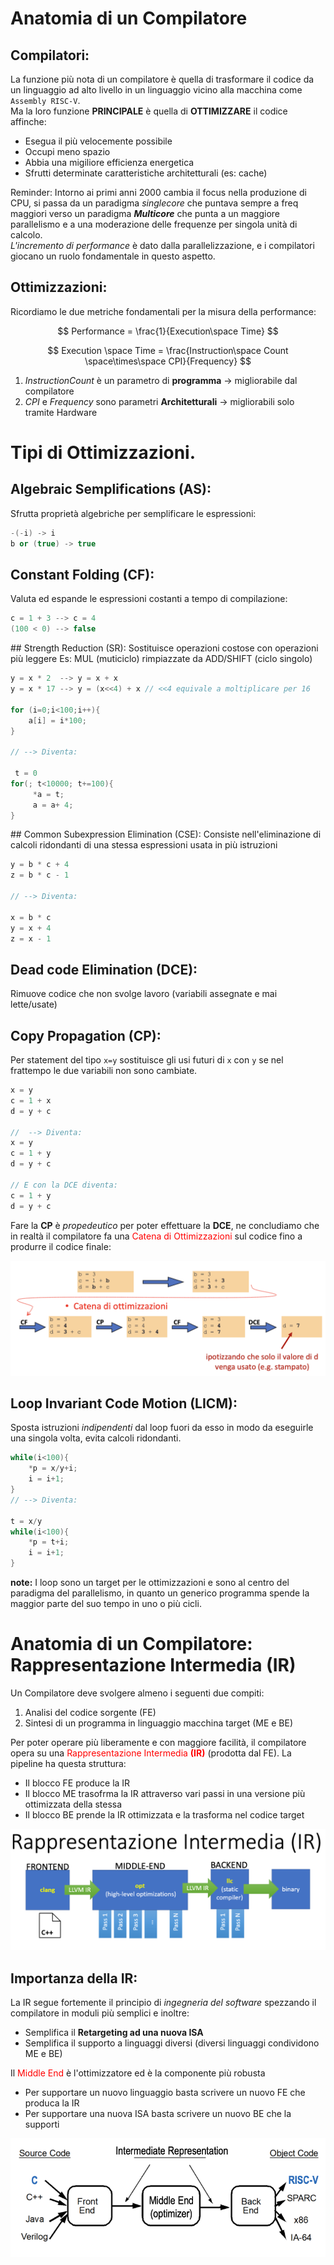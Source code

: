 # Anatomia di un Compilatore

## Compilatori:

La funzione più nota di un compilatore è quella di trasformare il codice da un linguaggio ad alto livello in un linguaggio vicino alla macchina come `Assembly RISC-V`.  
Ma la loro funzione **PRINCIPALE** è quella di **OTTIMIZZARE** il codice affinche:

- Esegua il più velocemente possibile
- Occupi meno spazio
- Abbia una migiliore efficienza energetica
- Sfrutti determinate caratteristiche architetturali (es: cache)

Reminder: Intorno ai primi anni 2000 cambia il focus nella produzione di CPU, si passa da un paradigma _singlecore_ che puntava sempre a freq maggiori verso un paradigma **_Multicore_** che punta a un maggiore parallelismo e a una moderazione delle frequenze per singola unità di calcolo.  
_L'incremento di performance_ è dato dalla parallelizzazione, e i compilatori giocano un ruolo fondamentale in questo aspetto.

## Ottimizzazioni:

Ricordiamo le due metriche fondamentali per la misura della performance:

$$
Performance = \frac{1}{Execution\space Time}
$$

$$
Execution \space Time = \frac{Instruction\space Count \space\times\space CPI}{Frequency}
$$

1. $Instruction Count$ è un parametro di **programma** -> migliorabile dal compilatore
2. $CPI$ e $Frequency$ sono parametri **Architetturali** -> migliorabili solo tramite Hardware

# Tipi di Ottimizzazioni.

## Algebraic Semplifications (AS):

Sfrutta proprietà algebriche per semplificare le espressioni:

```c++
-(-i) -> i
b or (true) -> true
```

## Constant Folding (CF):

Valuta ed espande le espressioni costanti a tempo di compilazione:

```c++
c = 1 + 3 --> c = 4
(100 < 0) --> false
```

## Strength Reduction (SR):
Sostituisce operazioni costose con operazioni più leggere
Es: MUL (muticiclo) rimpiazzate da ADD/SHIFT (ciclo singolo)

```c++
y = x * 2  --> y = x + x
y = x * 17 --> y = (x<<4) + x // <<4 equivale a moltiplicare per 16

for (i=0;i<100;i++){
	a[i] = i*100;
}

// --> Diventa:

 t = 0
for(; t<10000; t+=100){
	 *a = t;
	 a = a+ 4;
}
```

## Common Subexpression Elimination (CSE):
Consiste nell'eliminazione di calcoli ridondanti di una stessa espressioni usata in più istruzioni

```c++
y = b * c + 4
z = b * c - 1

// --> Diventa:

x = b * c
y = x + 4
z = x - 1
```

## Dead code Elimination (DCE):

Rimuove codice che non svolge lavoro (variabili assegnate e mai lette/usate)

## Copy Propagation (CP):

Per statement del tipo `x=y` sostituisce gli usi futuri di `x` con `y` se nel frattempo le due variabili non sono cambiate.

```c++
x = y
c = 1 + x
d = y + c

//  --> Diventa:
x = y
c = 1 + y
d = y + c

// E con la DCE diventa:
c = 1 + y
d = y + c
```

Fare la **CP** è _propedeutico_ per poter effettuare la **DCE**, ne concludiamo che in realtà il compilatore fa una <span style="color:red;">Catena di Ottimizzazioni</span> sul codice fino a produrre il codice finale:

![Catena Ottimizzazioni](../../images/catena_ottimizzazioni.png)

## Loop Invariant Code Motion (LICM):

Sposta istruzioni _indipendenti_ dal loop fuori da esso in modo da eseguirle una singola volta, evita calcoli ridondanti.

```c++
while(i<100){
	*p = x/y+i;
	i = i+1;
}
// --> Diventa:

t = x/y
while(i<100){
	*p = t+i;
	i = i+1;
}
```

**note:** I loop sono un target per le ottimizzazioni e sono al centro del paradigma del parallelismo, in quanto un generico programma spende la maggior parte del suo tempo in uno o più cicli.

# Anatomia di un Compilatore: Rappresentazione Intermedia (IR)

Un Compilatore deve svolgere almeno i seguenti due compiti:

1. Analisi del codice sorgente (FE)
2. Sintesi di un programma in linguaggio macchina target (ME e BE)

Per poter operare più liberamente e con maggiore facilità, il compilatore opera su una <span style="color:red;">Rappresentazione Intermedia **(IR)**</span> (prodotta dal FE). La pipeline ha questa struttura:

- Il blocco FE produce la IR
- Il blocco ME trasofrma la IR attraverso vari passi in una versione più ottimizzata della stessa
- Il blocco BE prende la IR ottimizzata e la trasforma nel codice target

![pipeline compilatore](../../images/pipeline_compilatore.png)

## Importanza della IR:

La IR segue fortemente il principio di _ingegneria del software_ spezzando il compilatore in moduli più semplici e inoltre:

- Semplifica il **Retargeting ad una nuova ISA**
- Semplifica il supporto a linguaggi diversi (diversi linguaggi condividono ME e BE)

Il <span style="color:red;">Middle End</span> è l'ottimizzatore ed è la componente più robusta

- Per supportare un nuovo linguaggio basta scrivere un nuovo FE che produca la IR
- Per supportare una nuova ISA basta scrivere un nuovo BE che la supporti

![middleEnd](../../images/middleEndisKey.png)
